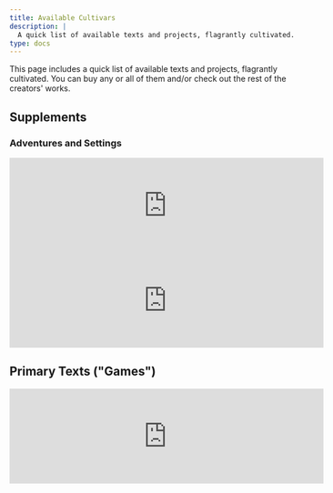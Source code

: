 ```yaml
---
title: Available Cultivars
description: |
  A quick list of available texts and projects, flagrantly cultivated.
type: docs
---
```


This page includes a quick list of available texts and projects, flagrantly cultivated.
You can buy any or all of them and/or check out the rest of the creators' works.

## Supplements

### Adventures and Settings

<iframe frameborder="0" src="https://itch.io/embed/1299168" width="552" height="167"></iframe>

<iframe frameborder="0" src="https://itch.io/embed/1175581" width="552"height="167"></iframe>

## Primary Texts ("Games")

<iframe frameborder="0" src="https://itch.io/embed/1167997" width="552" height="167"></iframe>
